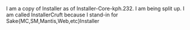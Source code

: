 I am a copy of Installer as of Installer-Core-kph.232. I am being split up.
I  am called InstallerCruft because I stand-in for Sake{MC,SM,Mantis,Web,etc}Installer